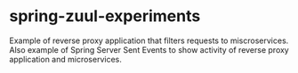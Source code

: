 # spring-zuul-experiments
Example of reverse proxy application that filters requests to miscroservices. Also example of Spring Server Sent Events to show activity of reverse proxy application and microservices.  
